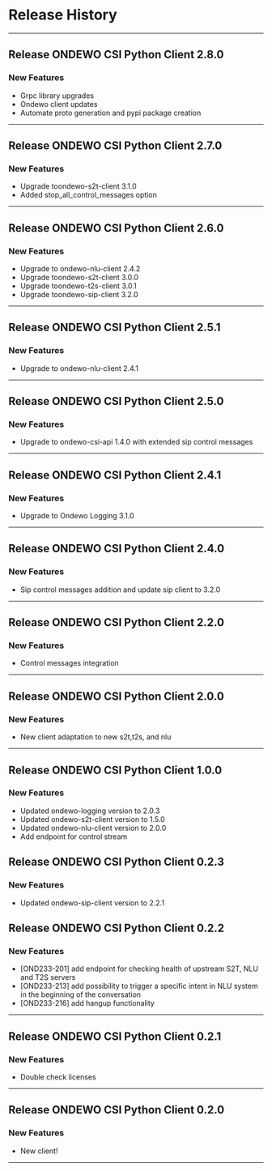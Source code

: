 # Release History
*****************

## Release ONDEWO CSI Python Client 2.8.0

### New Features
* Grpc library upgrades
* Ondewo client updates
* Automate proto generation and pypi package creation

*****************

## Release ONDEWO CSI Python Client 2.7.0

### New Features
* Upgrade toondewo-s2t-client 3.1.0
* Added stop_all_control_messages option 

*****************

## Release ONDEWO CSI Python Client 2.6.0

### New Features
* Upgrade to ondewo-nlu-client 2.4.2
* Upgrade toondewo-s2t-client 3.0.0
* Upgrade toondewo-t2s-client 3.0.1
* Upgrade toondewo-sip-client 3.2.0

*****************

## Release ONDEWO CSI Python Client 2.5.1

### New Features
* Upgrade to ondewo-nlu-client 2.4.1

*****************

## Release ONDEWO CSI Python Client 2.5.0

### New Features
* Upgrade to ondewo-csi-api 1.4.0 with extended sip control messages

*****************


## Release ONDEWO CSI Python Client 2.4.1

### New Features
* Upgrade to Ondewo Logging 3.1.0

*****************

## Release ONDEWO CSI Python Client 2.4.0

### New Features
* Sip control messages addition and update sip client to 3.2.0

*****************

## Release ONDEWO CSI Python Client 2.2.0

### New Features
* Control messages integration

*****************

## Release ONDEWO CSI Python Client 2.0.0

### New Features
* New client adaptation to new s2t,t2s, and nlu 

*****************

## Release ONDEWO CSI Python Client 1.0.0

### New Features
* Updated ondewo-logging version to 2.0.3
* Updated ondewo-s2t-client version to 1.5.0
* Updated ondewo-nlu-client version to 2.0.0
* Add endpoint for control stream

## Release ONDEWO CSI Python Client 0.2.3

### New Features
* Updated ondewo-sip-client version to 2.2.1

## Release ONDEWO CSI Python Client 0.2.2

### New Features
* [OND233-201] add endpoint for checking health of upstream S2T, NLU and T2S servers
* [OND233-213] add possibility to trigger a specific intent in NLU system in the beginning of the conversation
* [OND233-216] add hangup functionality

*****************

## Release ONDEWO CSI Python Client 0.2.1

### New Features
* Double check licenses

*****************
## Release ONDEWO CSI Python Client 0.2.0

### New Features
* New client!

*****************
